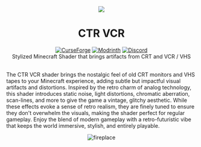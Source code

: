 <div align="center">
  <img src="https://cdn.modrinth.com/data/XaonJnsc/images/c6811a1d2ddbd2841eda9363adbac62af4f63d0e.gif">
  <h1>CTR VCR</h1>
  <a href="https://www.curseforge.com/minecraft/shaders/ctr-vcr"><picture><source srcset="https://img.shields.io/badge/CurseForge-202830?style=for-the-badge&logo=curseforge" media="(prefers-color-scheme: dark)"><img src="https://img.shields.io/badge/CurseForge-white?style=for-the-badge&logo=curseforge" alt="CurseForge"></picture></a>
  <a href="https://modrinth.com/shader/ctrvcr"><picture><source srcset="https://img.shields.io/badge/Modrinth-202830?style=for-the-badge&logo=modrinth" media="(prefers-color-scheme: dark)"><img src="https://img.shields.io/badge/Modrinth-white?style=for-the-badge&logo=modrinth" alt="Modrinth"></picture></a>
  <a href="https://discord.gg/MvrwfmMcud"><picture><source srcset="https://img.shields.io/badge/Discord-202830?style=for-the-badge&logo=discord" media="(prefers-color-scheme: dark)"><img src="https://img.shields.io/badge/Discord-white?style=for-the-badge&logo=discord" alt="Discord"></picture></a>
  <br>
  <a>Stylized Minecraft Shader that brings artifacts from CRT and VCR / VHS</a>
</div>

<br>


The CTR VCR shader brings the nostalgic feel of old CRT monitors and VHS tapes to your Minecraft experience, adding subtle but impactful visual artifacts and distortions. Inspired by the retro charm of analog technology, this shader introduces static noise, light distortions, chromatic aberration, scan-lines, and more to give the game a vintage, glitchy aesthetic. While these effects evoke a sense of retro realism, they are finely tuned to ensure they don't overwhelm the visuals, making the shader perfect for regular gameplay. Enjoy the blend of modern gameplay with a retro-futuristic vibe that keeps the world immersive, stylish, and entirely playable.

<div align="center"><img src="https://cdn.modrinth.com/data/cached_images/283d3546430b8889522d2950ce27dc0f8ba286d7.png" alt="fireplace"></div>
